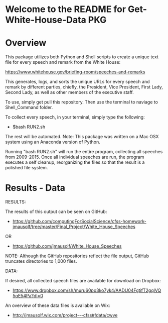 # Welcome to the README for Get-White-House-Data PKG

# Overview

This package utilizes both Python and Shell scripts to create a unique text file for every speech and remark from the White House:

https://www.whitehouse.gov/briefing-room/speeches-and-remarks

This generates, logs, and sorts the unique URLs for every speech and remark by different parties, chiefly, the President, Vice President, First Lady, Second Lady, as well as other members of the executive staff.

To use, simply get pull this repository. Then use the terminal to naviage to Shell_Command folder. 

To collect every speech, in your terminal, simply type the following:

*	$bash RUN2.sh

The rest will be automated. Note: This package was written on a Mac OSX system using an Anaconda version of Python. 

Running "bash RUN2.sh" will run the entire program, collecting all speeches from 2009-2015. Once all individual speeches are run, the program executes a self cleanup, reorganizing the files so that the result is a polished file system. 


# Results - Data

RESULTS:

The results of this output can be seen on GitHub:

* https://github.com/computingForSocialScience/cfss-homework-jmausolf/tree/master/Final_Project/White_House_Speeches

OR

* 	https://github.com/jmausolf/White_House_Speeches

NOTE: Although the GitHub repositories reflect the file output, GitHub truncates directories to 1,000 files. 


DATA:

If desired, all collected speech files are available for download on Dropbox:

* 	https://www.dropbox.com/sh/muru60po3ko7yk4/AADU04FgtifT2gqlVQ5qE54Pa?dl=0

An overview of these data files is available on Wix:

* 	http://jmausolf.wix.com/project---cfss#!data/cwve



